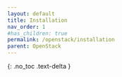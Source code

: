 ```yaml
---
layout: default
title: Installation
nav_order: 1
#has_children: true
permalink: /openstack/installation
parent: OpenStack
---
```


{: .no_toc .text-delta }
